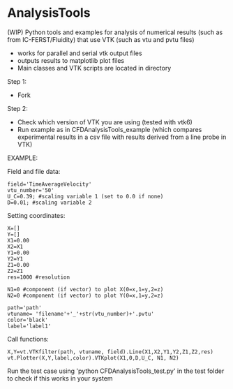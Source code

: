 # AnalysisTools
(WIP)
Python tools and examples for analysis of numerical results (such as from IC-FERST/Fluidity) that use VTK (such as vtu and pvtu files)
- works for parallel and serial vtk output files
- outputs results to matplotlib plot files
- Main classes and VTK scripts are located in directory <CFDAnalysisTools>

Step 1:
- Fork 

Step 2:
- Check which version of VTK you are using (tested with vtk6)
- Run example as in CFDAnalysisTools_example (which compares experimental results in a csv file with results derived from a line probe in VTK) 




EXAMPLE:

Field and file data: 
```
field='TimeAverageVelocity'
vtu_number='50'
U_C=0.39; #scaling variable 1 (set to 0.0 if none)
D=0.01; #scaling variable 2 
```

Setting coordinates:
```
X=[]
Y=[]
X1=0.00
X2=X1
Y1=0.00
Y2=Y1
Z1=0.00
Z2=Z1
res=1000 #resolution

N1=0 #component (if vector) to plot X(0=x,1=y,2=z)
N2=0 #component (if vector) to plot Y(0=x,1=y,2=z)

path='path'
vtuname= 'filename'+'_'+str(vtu_number)+'.pvtu'
color='black'
label='label1'
```
Call functions:
```
X,Y=vt.VTKfilter(path, vtuname, field).Line(X1,X2,Y1,Y2,Z1,Z2,res)
vt.Plotter(X,Y,label,color).VTKplot(X1,0,D,U_C, N1, N2)

```



Run the test case using 'python CFDAnalysisTools_test.py' in the test folder to check if this works in your system
